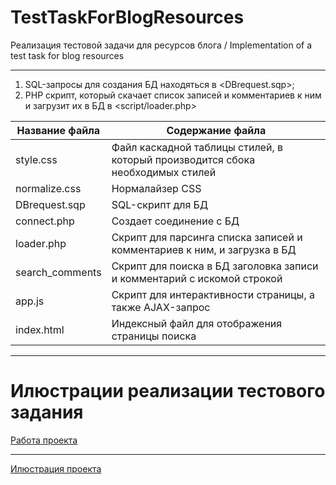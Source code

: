 # TestTaskForBlogResources
Реализация тестовой задачи для ресурсов блога / Implementation of a test task for blog resources

***

1) SQL-запросы для создания БД находяться в <DBrequest.sqp>;
2) PHP скрипт, который скачает список записей и комментариев к ним и загрузит их в БД в <script/loader.php>

Название файла  | Содержание файла
----------------|----------------------
style.css       | Файл каскадной таблицы стилей, в который производится сбока необходимых стилей
normalize.css   | Нормалайзер CSS
DBrequest.sqp   | SQL-скрипт для БД
connect.php     | Создает соединение с БД 
loader.php      | Скрипт для парсинга списка записей и комментариев к ним, и загрузка в БД
search_comments | Скрипт для поиска в БД заголовка записи и комментарий с искомой строкой 
app.js          | Скрипт для интерактивности страницы, а также AJAX-запрос
index.html      | Индексный файл для отображения страницы поиска

---

# Илюстрации реализации тестового задания

[Работа проекта](https://github.com/Razor-Z-Pi/TestTaskForBlogResources/image/work.gif)

---

[Илюстрация проекта](https://github.com/Razor-Z-Pi/TestTaskForBlogResources/image/Screenshot_work.png)